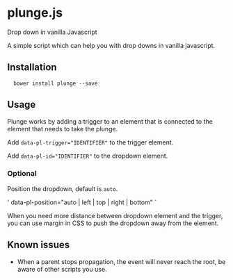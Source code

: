# plunge.js
Drop down in vanilla Javascript

A simple script which can help you with drop downs in vanilla javascript.

## Installation

```
  bower install plunge --save
```

## Usage

Plunge works by adding a trigger to an element that is connected to the element that needs to take the plunge.

Add ` data-pl-trigger="IDENTIFIER" ` to the trigger element.

Add ` data-pl-id="IDENTIFIER" ` to the dropdown element.

### Optional

Position the dropdown, default is ` auto `.

' data-pl-position="auto | left | top | right | bottom" ` 

When you need more distance between dropdown element and the trigger, you can use margin in CSS to push the dropdown away from the element.

## Known issues

- When a parent stops propagation, the event will never reach the root, be aware of other scripts you use.
